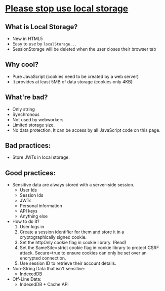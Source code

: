 # [Please stop use local storage](https://www.rdegges.com/2018/please-stop-using-local-storage/)

## What is Local Storage?

- New in HTML5
- Easy to use by `localStorage...`
- SessionStorage will be deleted when the user closes their browser tab

## Why cool?

- Pure JavaScript (cookies need to be created by a web server)
- It provides at least 5MB of data storage (cookies only 4KB)

## What're bad?

- Only string
- Synchronous
- Not used by webworkers
- Limited storage size.
- No data protection. It can be access by all JavaScript code on this page.

## Bad practices:

- Store JWTs in local storage.

## Good practices:

- Sensitive data are always stored with a server-side session.
  - User Ids
  - Session Ids
  - JWTs
  - Personal information
  - API keys
  - Anything else
- How to do it?
  1. User logs in
  2. Create a session identifier for them and store it in a cryptographically signed cookie.
  3. Set the httpOnly cookie flag in cookie library. (Read)
  4. Set the SameSite=strict cookie flag in cookie library to protect CSRF attack. Secure=true to ensure cookies can only be set over an encrypted connection.
  5. Use session ID to retrieve their account details.
- Non-String Data that isn't sensitive:
  - IndexedDB
- Off-Line Data:
  - IndexedDB + Cache API
